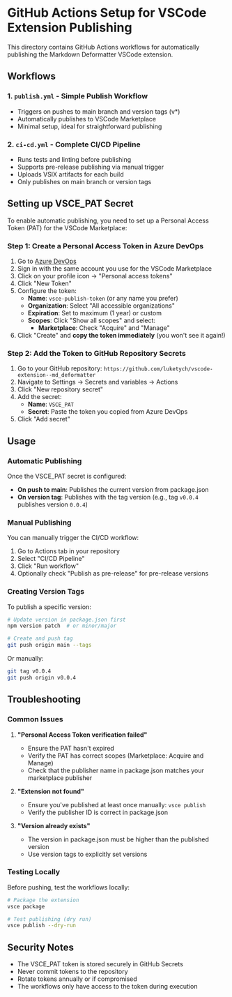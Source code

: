 # GitHub Actions Setup for VSCode Extension Publishing

This directory contains GitHub Actions workflows for automatically publishing the Markdown Deformatter VSCode extension.

## Workflows

### 1. `publish.yml` - Simple Publish Workflow
- Triggers on pushes to main branch and version tags (v*)
- Automatically publishes to VSCode Marketplace
- Minimal setup, ideal for straightforward publishing

### 2. `ci-cd.yml` - Complete CI/CD Pipeline
- Runs tests and linting before publishing
- Supports pre-release publishing via manual trigger
- Uploads VSIX artifacts for each build
- Only publishes on main branch or version tags

## Setting up VSCE_PAT Secret

To enable automatic publishing, you need to set up a Personal Access Token (PAT) for the VSCode Marketplace:

### Step 1: Create a Personal Access Token in Azure DevOps

1. Go to [Azure DevOps](https://dev.azure.com/)
2. Sign in with the same account you use for the VSCode Marketplace
3. Click on your profile icon → "Personal access tokens"
4. Click "New Token"
5. Configure the token:
   - **Name**: `vsce-publish-token` (or any name you prefer)
   - **Organization**: Select "All accessible organizations"
   - **Expiration**: Set to maximum (1 year) or custom
   - **Scopes**: Click "Show all scopes" and select:
     - **Marketplace**: Check "Acquire" and "Manage"
6. Click "Create" and **copy the token immediately** (you won't see it again!)

### Step 2: Add the Token to GitHub Repository Secrets

1. Go to your GitHub repository: `https://github.com/luketych/vscode-extension--md_deformatter`
2. Navigate to Settings → Secrets and variables → Actions
3. Click "New repository secret"
4. Add the secret:
   - **Name**: `VSCE_PAT`
   - **Secret**: Paste the token you copied from Azure DevOps
5. Click "Add secret"

## Usage

### Automatic Publishing

Once the VSCE_PAT secret is configured:

- **On push to main**: Publishes the current version from package.json
- **On version tag**: Publishes with the tag version (e.g., tag `v0.0.4` publishes version `0.0.4`)

### Manual Publishing

You can manually trigger the CI/CD workflow:

1. Go to Actions tab in your repository
2. Select "CI/CD Pipeline"
3. Click "Run workflow"
4. Optionally check "Publish as pre-release" for pre-release versions

### Creating Version Tags

To publish a specific version:

```bash
# Update version in package.json first
npm version patch  # or minor/major

# Create and push tag
git push origin main --tags
```

Or manually:

```bash
git tag v0.0.4
git push origin v0.0.4
```

## Troubleshooting

### Common Issues

1. **"Personal Access Token verification failed"**
   - Ensure the PAT hasn't expired
   - Verify the PAT has correct scopes (Marketplace: Acquire and Manage)
   - Check that the publisher name in package.json matches your marketplace publisher

2. **"Extension not found"**
   - Ensure you've published at least once manually: `vsce publish`
   - Verify the publisher ID is correct in package.json

3. **"Version already exists"**
   - The version in package.json must be higher than the published version
   - Use version tags to explicitly set versions

### Testing Locally

Before pushing, test the workflows locally:

```bash
# Package the extension
vsce package

# Test publishing (dry run)
vsce publish --dry-run
```

## Security Notes

- The VSCE_PAT token is stored securely in GitHub Secrets
- Never commit tokens to the repository
- Rotate tokens annually or if compromised
- The workflows only have access to the token during execution